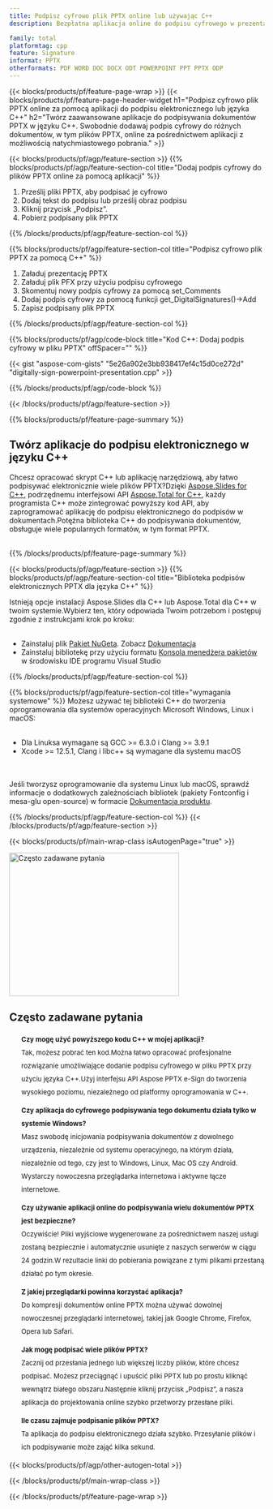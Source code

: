 ```yaml
---
title: Podpisz cyfrowo plik PPTX online lub używając C++
description: Bezpłatna aplikacja online do podpisu cyfrowego w prezentacji PPTX.Opracuj aplikację C++ do elektronicznego podpisywania prezentacji PPTX. 

family: total
platformtag: cpp
feature: Signature
informat: PPTX
otherformats: PDF WORD DOC DOCX ODT POWERPOINT PPT PPTX ODP
---
```

{{< blocks/products/pf/feature-page-wrap >}}
{{< blocks/products/pf/feature-page-header-widget h1="Podpisz cyfrowo plik PPTX online za pomocą aplikacji do podpisu elektronicznego lub języka C++" h2="Twórz zaawansowane aplikacje do podpisywania dokumentów PPTX w języku C++. Swobodnie dodawaj podpis cyfrowy do różnych dokumentów, w tym plików PPTX, online za pośrednictwem aplikacji z możliwością natychmiastowego pobrania." >}}


{{< blocks/products/pf/agp/feature-section >}}
{{% blocks/products/pf/agp/feature-section-col title="Dodaj podpis cyfrowy do plików PPTX online za pomocą aplikacji" %}}

1. Prześlij pliki PPTX, aby podpisać je cyfrowo
1. Dodaj tekst do podpisu lub prześlij obraz podpisu
1. Kliknij przycisk „Podpisz”.
1. Pobierz podpisany plik PPTX

{{% /blocks/products/pf/agp/feature-section-col %}}

{{% blocks/products/pf/agp/feature-section-col title="Podpisz cyfrowo plik PPTX za pomocą C++" %}}

1. Załaduj prezentację PPTX
1. Załaduj plik PFX przy użyciu podpisu cyfrowego
1. Skomentuj nowy podpis cyfrowy za pomocą set_Comments
1. Dodaj podpis cyfrowy za pomocą funkcji get_DigitalSignatures()->Add
1. Zapisz podpisany plik PPTX

{{% /blocks/products/pf/agp/feature-section-col %}}

{{% blocks/products/pf/agp/code-block title="Kod C++: Dodaj podpis cyfrowy w pliku PPTX" offSpacer="" %}}

{{< gist "aspose-com-gists" "5e26a902e3bb938417ef4c15d0ce272d" "digitally-sign-powerpoint-presentation.cpp" >}}

{{% /blocks/products/pf/agp/code-block %}}

{{< /blocks/products/pf/agp/feature-section >}}

{{% blocks/products/pf/feature-page-summary %}}

<h2>Twórz aplikacje do podpisu elektronicznego w języku C++</h2>

Chcesz opracować skrypt C++ lub aplikację narzędziową, aby łatwo podpisywać elektronicznie wiele plików PPTX?Dzięki [Aspose.Slides for C++](https://products.aspose.com/slides/cpp/), podrzędnemu interfejsowi API [Aspose.Total for C++](https://products.aspose.com/total/pl/cpp/), każdy programista C++ może zintegrować powyższy kod API, aby zaprogramować aplikację do podpisu elektronicznego do podpisów w dokumentach.Potężna biblioteka C++ do podpisywania dokumentów, obsługuje wiele popularnych formatów, w tym format PPTX.<br /><br />

{{% /blocks/products/pf/feature-page-summary %}}

{{< blocks/products/pf/agp/feature-section >}}
{{% blocks/products/pf/agp/feature-section-col title="Biblioteka podpisów elektronicznych PPTX dla języka C++" %}}

Istnieją opcje instalacji Aspose.Slides dla C++ lub Aspose.Total dla C++ w twoim systemie.Wybierz ten, który odpowiada Twoim potrzebom i postępuj zgodnie z instrukcjami krok po kroku:<br /><br />

- Zainstaluj plik [Pakiet NuGeta](https://www.nuget.org/packages/Aspose.Slides.Cpp/). Zobacz [Dokumentacja](https://docs.aspose.com/slides/cpp/installation/#option-one-install-or-update-asposeslides-for-c-from-the-nuget-package-manager)
- Zainstaluj bibliotekę przy użyciu formatu [Konsola menedżera pakietów](https://docs.aspose.com/slides/cpp/installation/#option-2-install-or-update-asposeslides-through-the-package-manager-console) w środowisku IDE programu Visual Studio


{{% /blocks/products/pf/agp/feature-section-col %}}

{{% blocks/products/pf/agp/feature-section-col title="wymagania systemowe" %}}
Możesz używać tej biblioteki C++ do tworzenia oprogramowania dla systemów operacyjnych Microsoft Windows, Linux i macOS:<br /><br />

- Dla Linuksa wymagane są GCC >= 6.3.0 i Clang >= 3.9.1
- Xcode >= 12.5.1, Clang i libc++ są wymagane dla systemu macOS

<br /><br />
Jeśli tworzysz oprogramowanie dla systemu Linux lub macOS, sprawdź informacje o dodatkowych zależnościach bibliotek (pakiety Fontconfig i mesa-glu open-source) w formacie [Dokumentacja produktu](https://docs.aspose.com/slides/cpp/system-requirements/).

{{% /blocks/products/pf/agp/feature-section-col %}}
{{< /blocks/products/pf/agp/feature-section >}}


{{< blocks/products/pf/main-wrap-class isAutogenPage="true" >}}

<style>.howtolist li{margin-right: 0!important;line-height: 26px;position: relative;margin-bottom: 10px;font-size: 13px;list-style-type: none;}</style>
<div class="col-md-12 tl bg-gray-dark howtolist section">
  <a class="anchor" name="faqpage"></a>
  <div class="container tl dflex" itemscope="" itemtype="https://schema.org/FAQPage">
      <div class="col-md-4 howtosectiongfx">
          <img class="social-panel-hide-on-mobile" src="https://www.groupdocs.cloud/templates/brand/images/groupdocs/conversion/groupdocs_conversion-brand.png" alt="Często zadawane pytania" width="335" height="283">
      </div>
      <div class="howtosection col-md-8">
          <div>
              <h2>Często zadawane pytania</h2>
               <ul>
                  <li itemscope="" itemprop="mainEntity" itemtype="https://schema.org/Question">
                      <div>
                          <span itemprop="name"><b>Czy mogę użyć powyższego kodu C++ w mojej aplikacji?</b></span>
                      </div>
                      <div itemscope="" itemprop="acceptedAnswer" itemtype="https://schema.org/Answer">
                          <span itemprop="text">Tak, możesz pobrać ten kod.Można łatwo opracować profesjonalne rozwiązanie umożliwiające dodanie podpisu cyfrowego w pliku PPTX przy użyciu języka C++.Użyj interfejsu API Aspose PPTX e-Sign do tworzenia wysokiego poziomu, niezależnego od platformy oprogramowania w C++.</span>
                      </div>
                  </li>
                  <li itemscope="" itemprop="mainEntity" itemtype="https://schema.org/Question">
                      <div>
                          <span itemprop="name"><b>Czy aplikacja do cyfrowego podpisywania tego dokumentu działa tylko w systemie Windows?</b></span>
                      </div>
                      <div itemscope="" itemprop="acceptedAnswer" itemtype="https://schema.org/Answer">
                          <span itemprop="text">Masz swobodę inicjowania podpisywania dokumentów z dowolnego urządzenia, niezależnie od systemu operacyjnego, na którym działa, niezależnie od tego, czy jest to Windows, Linux, Mac OS czy Android. Wystarczy nowoczesna przeglądarka internetowa i aktywne łącze internetowe.</span>
                      </div>
                  </li>
                  <li itemscope="" itemprop="mainEntity" itemtype="https://schema.org/Question">
                      <div>
                          <span itemprop="name"><b>Czy używanie aplikacji online do podpisywania wielu dokumentów PPTX jest bezpieczne?</b></span>
                      </div>
                      <div itemscope="" itemprop="acceptedAnswer" itemtype="https://schema.org/Answer">
                          <span itemprop="text">Oczywiście! Pliki wyjściowe wygenerowane za pośrednictwem naszej usługi zostaną bezpiecznie i automatycznie usunięte z naszych serwerów w ciągu 24 godzin.W rezultacie linki do pobierania powiązane z tymi plikami przestaną działać po tym okresie.</span>
                      </div>
                  </li>                 
                  <li itemscope="" itemprop="mainEntity" itemtype="https://schema.org/Question">
                      <div>
                          <span itemprop="name"><b>Z jakiej przeglądarki powinna korzystać aplikacja?</b></span>
                      </div>
                      <div itemscope="" itemprop="acceptedAnswer" itemtype="https://schema.org/Answer">
                          <span itemprop="text">Do kompresji dokumentów online PPTX można używać dowolnej nowoczesnej przeglądarki internetowej, takiej jak Google Chrome, Firefox, Opera lub Safari.</span>
                      </div>
                  </li>
 		  <li itemscope="" itemprop="mainEntity" itemtype="https://schema.org/Question">
                      <div>
                          <span itemprop="name"><b>Jak mogę podpisać wiele plików PPTX?</b></span>
                      </div>
                      <div itemscope="" itemprop="acceptedAnswer" itemtype="https://schema.org/Answer">
                          <span itemprop="text">Zacznij od przesłania jednego lub większej liczby plików, które chcesz podpisać. Możesz przeciągnąć i upuścić pliki PPTX lub po prostu kliknąć wewnątrz białego obszaru.Następnie kliknij przycisk „Podpisz”, a nasza aplikacja do projektowania online szybko przetworzy przesłane pliki.</span>
                      </div>
                  </li>
 		  <li itemscope="" itemprop="mainEntity" itemtype="https://schema.org/Question">
                      <div>
                          <span itemprop="name"><b>Ile czasu zajmuje podpisanie plików PPTX?</b></span>
                      </div>
                      <div itemscope="" itemprop="acceptedAnswer" itemtype="https://schema.org/Answer">
                          <span itemprop="text">Ta aplikacja do podpisu elektronicznego działa szybko. Przesyłanie plików i ich podpisywanie może zająć kilka sekund.</span>
                      </div>
                  </li>
              </ul>
          </div>
      </div>
  </div>

{{< blocks/products/pf/agp/other-autogen-total >}}

{{< /blocks/products/pf/main-wrap-class >}}

{{< /blocks/products/pf/feature-page-wrap >}}